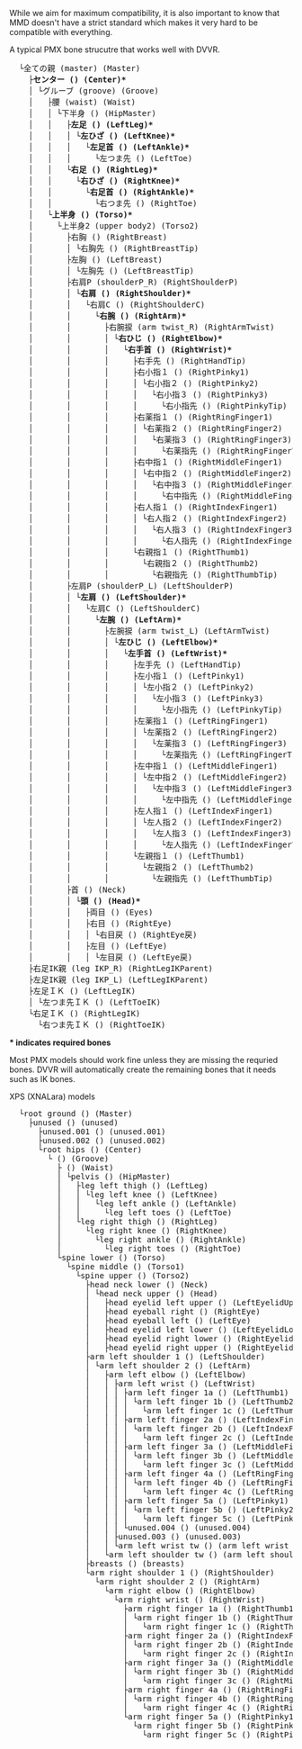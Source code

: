 While we aim for maximum compatibility, it is also important to know that MMD doesn't have a strict standard which makes it very hard to be compatible with everything. 

A typical PMX bone strucutre that works well with DVVR. 

<pre>
  └全ての親 (master) (Master)
    ├<b>センター () (Center)*</b>
    │ └グルーブ (groove) (Groove)
    │   ├腰 (waist) (Waist)
    │   │ └下半身 () (HipMaster)
    │   │   ├<b>左足 () (LeftLeg)*</b>
    │   │   │ └<b>左ひざ () (LeftKnee)*</b>
    │   │   │   └<b>左足首 () (LeftAnkle)*</b>
    │   │   │     └左つま先 () (LeftToe)
    │   │   └<b>右足 () (RightLeg)*</b>
    │   │     └<b>右ひざ () (RightKnee)*</b>
    │   │       └<b>右足首 () (RightAnkle)*</b>
    │   │         └右つま先 () (RightToe)
    │   └<b>上半身 () (Torso)*</b>
    │     └上半身2 (upper body2) (Torso2)
    │       ├右胸 () (RightBreast)
    │       │ └右胸先 () (RightBreastTip)
    │       ├左胸 () (LeftBreast)
    │       │ └左胸先 () (LeftBreastTip)
    │       ├右肩P (shoulderP_R) (RightShoulderP)
    │       │ └<b>右肩 () (RightShoulder)*</b>
    │       │   └右肩C () (RightShoulderC)
    │       │     └<b>右腕 () (RightArm)*</b>
    │       │       ├右腕捩 (arm twist_R) (RightArmTwist)
    │       │       │ └<b>右ひじ () (RightElbow)*</b>
    │       │       │   └<b>右手首 () (RightWrist)*</b>
    │       │       │     ├右手先 () (RightHandTip)
    │       │       │     ├右小指１ () (RightPinky1)
    │       │       │     │ └右小指２ () (RightPinky2)
    │       │       │     │   └右小指３ () (RightPinky3)
    │       │       │     │     └右小指先 () (RightPinkyTip)
    │       │       │     ├右薬指１ () (RightRingFinger1)
    │       │       │     │ └右薬指２ () (RightRingFinger2)
    │       │       │     │   └右薬指３ () (RightRingFinger3)
    │       │       │     │     └右薬指先 () (RightRingFingerTip)
    │       │       │     ├右中指１ () (RightMiddleFinger1)
    │       │       │     │ └右中指２ () (RightMiddleFinger2)
    │       │       │     │   └右中指３ () (RightMiddleFinger3)
    │       │       │     │     └右中指先 () (RightMiddleFingerTip)
    │       │       │     ├右人指１ () (RightIndexFinger1)
    │       │       │     │ └右人指２ () (RightIndexFinger2)
    │       │       │     │   └右人指３ () (RightIndexFinger3)
    │       │       │     │     └右人指先 () (RightIndexFingerTip)
    │       │       │     └右親指１ () (RightThumb1)
    │       │       │       └右親指２ () (RightThumb2)
    │       │       │         └右親指先 () (RightThumbTip)
    │       ├左肩P (shoulderP_L) (LeftShoulderP)
    │       │ └<b>左肩 () (LeftShoulder)*</b>
    │       │   └左肩C () (LeftShoulderC)
    │       │     └<b>左腕 () (LeftArm)*</b>
    │       │       ├左腕捩 (arm twist_L) (LeftArmTwist)
    │       │       │ └<b>左ひじ () (LeftElbow)*</b>
    │       │       │   └<b>左手首 () (LeftWrist)*</b>
    │       │       │     ├左手先 () (LeftHandTip)
    │       │       │     ├左小指１ () (LeftPinky1)
    │       │       │     │ └左小指２ () (LeftPinky2)
    │       │       │     │   └左小指３ () (LeftPinky3)
    │       │       │     │     └左小指先 () (LeftPinkyTip)
    │       │       │     ├左薬指１ () (LeftRingFinger1)
    │       │       │     │ └左薬指２ () (LeftRingFinger2)
    │       │       │     │   └左薬指３ () (LeftRingFinger3)
    │       │       │     │     └左薬指先 () (LeftRingFingerTip)
    │       │       │     ├左中指１ () (LeftMiddleFinger1)
    │       │       │     │ └左中指２ () (LeftMiddleFinger2)
    │       │       │     │   └左中指３ () (LeftMiddleFinger3)
    │       │       │     │     └左中指先 () (LeftMiddleFingerTip)
    │       │       │     ├左人指１ () (LeftIndexFinger1)
    │       │       │     │ └左人指２ () (LeftIndexFinger2)
    │       │       │     │   └左人指３ () (LeftIndexFinger3)
    │       │       │     │     └左人指先 () (LeftIndexFingerTip)
    │       │       │     └左親指１ () (LeftThumb1)
    │       │       │       └左親指２ () (LeftThumb2)
    │       │       │         └左親指先 () (LeftThumbTip)
    │       ├首 () (Neck)
    │       │ └<b>頭 () (Head)*</b>
    │       │   ├両目 () (Eyes)
    │       │   ├右目 () (RightEye)
    │       │   │ └右目戻 () (RightEye戻)
    │       │   ├左目 () (LeftEye)
    │       │   │ └左目戻 () (LeftEye戻)
    ├右足IK親 (leg IKP_R) (RightLegIKParent)
    ├左足IK親 (leg IKP_L) (LeftLegIKParent)
    ├左足ＩＫ () (LeftLegIK)
    │ └左つま先ＩＫ () (LeftToeIK)
    └右足ＩＫ () (RightLegIK)
      └右つま先ＩＫ () (RightToeIK)
</pre>
<b>* indicates required bones</b>

Most PMX models should work fine unless they are missing the requried bones. DVVR will automatically create the remaining bones that it needs such as IK bones.

XPS (XNALara) models
<pre>
  └root ground () (Master)
    ├unused () (unused)
      ├unused.001 () (unused.001)
      ├unused.002 () (unused.002)
      └root hips () (Center)
        └ () (Groove)
          ├ () (Waist)
          │ └pelvis () (HipMaster)
          │   ├leg left thigh () (LeftLeg)
          │   │ └leg left knee () (LeftKnee)
          │   │   └leg left ankle () (LeftAnkle)
          │   │     └leg left toes () (LeftToe)
          │   └leg right thigh () (RightLeg)
          │     └leg right knee () (RightKnee)
          │       └leg right ankle () (RightAnkle)
          │         └leg right toes () (RightToe)
          └spine lower () (Torso)
            └spine middle () (Torso1)
              └spine upper () (Torso2)
                ├head neck lower () (Neck)
                │ └head neck upper () (Head)
                │   ├head eyelid left upper () (LeftEyelidUpper)
                │   ├head eyeball right () (RightEye)
                │   ├head eyeball left () (LeftEye)
                │   ├head eyelid left lower () (LeftEyelidLower)
                │   ├head eyelid right lower () (RightEyelidLower)
                │   ├head eyelid right upper () (RightEyelidUpper)
                ├arm left shoulder 1 () (LeftShoulder)
                │ └arm left shoulder 2 () (LeftArm)
                │   ├arm left elbow () (LeftElbow)
                │   │ ├arm left wrist () (LeftWrist)
                │   │ │ ├arm left finger 1a () (LeftThumb1)
                │   │ │ │ └arm left finger 1b () (LeftThumb2)
                │   │ │ │   └arm left finger 1c () (LeftThumbTip)
                │   │ │ ├arm left finger 2a () (LeftIndexFinger1)
                │   │ │ │ └arm left finger 2b () (LeftIndexFinger2)
                │   │ │ │   └arm left finger 2c () (LeftIndexFinger3)
                │   │ │ ├arm left finger 3a () (LeftMiddleFinger1)
                │   │ │ │ └arm left finger 3b () (LeftMiddleFinger2)
                │   │ │ │   └arm left finger 3c () (LeftMiddleFinger3)
                │   │ │ ├arm left finger 4a () (LeftRingFinger1)
                │   │ │ │ └arm left finger 4b () (LeftRingFinger2)
                │   │ │ │   └arm left finger 4c () (LeftRingFinger3)
                │   │ │ ├arm left finger 5a () (LeftPinky1)
                │   │ │ │ └arm left finger 5b () (LeftPinky2)
                │   │ │ │   └arm left finger 5c () (LeftPinky3)
                │   │ │ └unused.004 () (unused.004)
                │   │ ├unused.003 () (unused.003)
                │   │ └arm left wrist tw () (arm left wrist tw)
                │   └arm left shoulder tw () (arm left shoulder tw)
                ├breasts () (breasts)
                └arm right shoulder 1 () (RightShoulder)
                  └arm right shoulder 2 () (RightArm)
                    └arm right elbow () (RightElbow)
                      └arm right wrist () (RightWrist)
                        ├arm right finger 1a () (RightThumb1)
                        │ └arm right finger 1b () (RightThumb2)
                        │   └arm right finger 1c () (RightThumbTip)
                        ├arm right finger 2a () (RightIndexFinger1)
                        │ └arm right finger 2b () (RightIndexFinger2)
                        │   └arm right finger 2c () (RightIndexFinger3)
                        ├arm right finger 3a () (RightMiddleFinger1)
                        │ └arm right finger 3b () (RightMiddleFinger2)
                        │   └arm right finger 3c () (RightMiddleFinger3)
                        ├arm right finger 4a () (RightRingFinger1)
                        │ └arm right finger 4b () (RightRingFinger2)
                        │   └arm right finger 4c () (RightRingFinger3)
                        └arm right finger 5a () (RightPinky1)
                          └arm right finger 5b () (RightPinky2)
                            └arm right finger 5c () (RightPinky3)


</pre>
